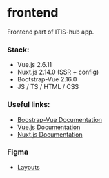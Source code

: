 # frontend
Frontend part of ITIS-hub app.
### Stack: 
- Vue.js 2.6.11
- Nuxt.js 2.14.0 (SSR + config)
- Bootstrap-Vue 2.16.0
- JS / TS / HTML / CSS

### Useful links:
* [Boostrap-Vue Documentation](https://bootstrap-vue.org/)
* [Vue.js Documentation](https://vuejs.org/v2/guide/)
* [Nuxt.js Documentation](https://ru.nuxtjs.org/guide)
### Figma
* [Layouts](https://www.figma.com/file/ZUOg34TnNrrcz21H1WjxeC/ITIS-hub?node-id=0%3A1)